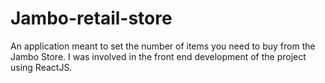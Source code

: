 # Jambo-retail-store
An application meant to set the number of items you need to buy from the Jambo Store. I was involved in the front end development of the project using ReactJS.
